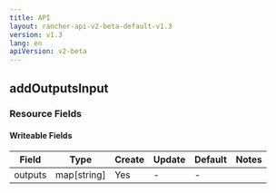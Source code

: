 ```yaml
---
title: API
layout: rancher-api-v2-beta-default-v1.3
version: v1.3
lang: en
apiVersion: v2-beta
---
```


## addOutputsInput



### Resource Fields

#### Writeable Fields

Field | Type | Create | Update | Default | Notes
---|---|---|---|---|---
outputs | map[string] | Yes | - | - | 



<br>
